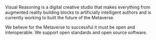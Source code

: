 Visual Reasoning is a digital creative studio that makes everything from augmented reality building blocks to artificially intelligent authors and is currently working to built the future of the Metaverse. 

We believe for the Metaverse to successful it must be open and interoperable. We support open standards and open source software.  
